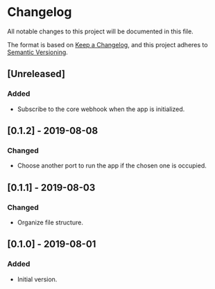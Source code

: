 # Changelog
All notable changes to this project will be documented in this file.

The format is based on [Keep a Changelog](https://keepachangelog.com/en/1.0.0/),
and this project adheres to [Semantic Versioning](https://semver.org/spec/v2.0.0.html).

## [Unreleased]

### Added

- Subscribe to the core webhook when the app is initialized.

## [0.1.2] - 2019-08-08

### Changed

- Choose another port to run the app if the chosen one is occupied.

## [0.1.1] - 2019-08-03

### Changed

- Organize file structure.

## [0.1.0] - 2019-08-01

### Added

- Initial version.